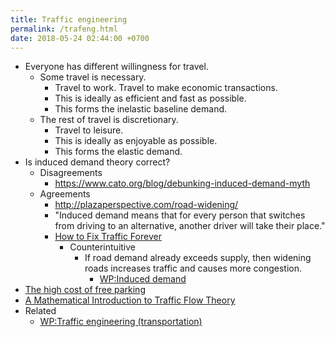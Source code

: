 ```yaml
---
title: Traffic engineering
permalink: /trafeng.html
date: 2018-05-24 02:44:00 +0700
---
```


- Everyone has different willingness for travel.
    - Some travel is necessary.
        - Travel to work. Travel to make economic transactions.
        - This is ideally as efficient and fast as possible.
        - This forms the inelastic baseline demand.
    - The rest of travel is discretionary.
        - Travel to leisure.
        - This is ideally as enjoyable as possible.
        - This forms the elastic demand.
- Is induced demand theory correct?
    - Disagreements
        - https://www.cato.org/blog/debunking-induced-demand-myth
    - Agreements
        - http://plazaperspective.com/road-widening/
        - "Induced demand means that for every person that switches from driving to an alternative, another driver will take their place."
        - [How to Fix Traffic Forever](https://www.youtube.com/watch?v=N4PW66_g6XA)
            - Counterintuitive
                - If road demand already exceeds supply, then widening roads increases traffic and causes more congestion.
                    - [WP:Induced demand](https://en.wikipedia.org/wiki/Induced_demand)
- [The high cost of free parking](https://www.youtube.com/watch?v=Akm7ik-H_7U)
- [A Mathematical Introduction to Traffic Flow Theory](https://helper.ipam.ucla.edu/publications/tratut/tratut_12985.pdf)
- Related
    - [WP:Traffic engineering (transportation)](https://en.wikipedia.org/wiki/Traffic_engineering_(transportation))
